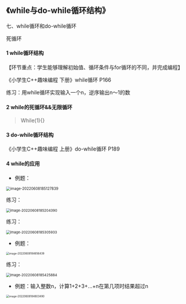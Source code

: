 ## 《while与do-while循环结构》

七、while循环和do-while循环

死循环



#### 1 while循环结构

【环节重点：学生能够理解初始值、循环条件与for循环的不同，并完成编程】

《小学生C++趣味编程 下册》while循环 P166

练习：用while循环实现输入一个n，逆序输出n～1的数



#### 2 while的死循环&&无限循环

> While(1){}



#### 3 do-while循环结构

《小学生C++趣味编程 上册》do-while循环 P189



#### 4 while的应用

- 例题：

<img src="../../../Library/Application%20Support/typora-user-images/image-20220608185127839.png" alt="image-20220608185127839" style="zoom:70%;" />

练习：

<img src="../../../Library/Application%20Support/typora-user-images/image-20220608185204390.png" alt="image-20220608185204390" style="zoom:67%;" />

练习：

<img src="/Users/wyrm/Library/Application%20Support/typora-user-images/image-20220608185305933.png" alt="image-20220608185305933" style="zoom:67%;" />

- 例题：

<img src="../../../Library/Application%20Support/typora-user-images/image-20220608184656439.png" alt="image-20220608184656439" style="zoom:50%;" />

练习：

<img src="/Users/wyrm/Library/Application%20Support/typora-user-images/image-20220608185425884.png" alt="image-20220608185425884" style="zoom:67%;" />

- 例题：输入整数n，计算1+2+3+...+n在第几项时结果超过n

<img src="../../../Library/Application%20Support/typora-user-images/image-20220608184803490.png" alt="image-20220608184803490" style="zoom:50%;" />

